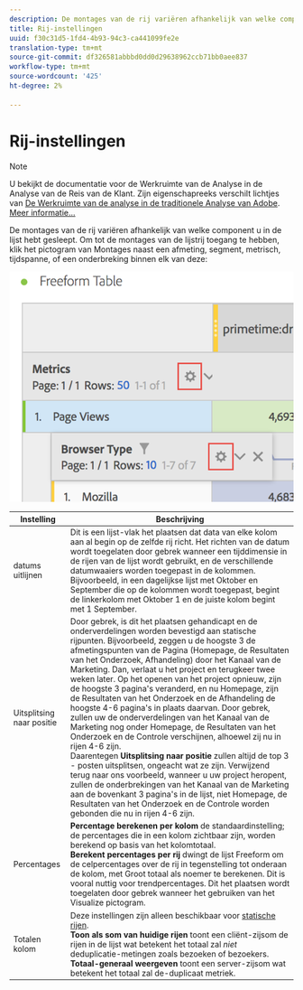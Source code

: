 ```yaml
---
description: De montages van de rij variëren afhankelijk van welke component u in de lijst hebt gesleept.
title: Rij-instellingen
uuid: f30c31d5-1fd4-4b93-94c3-ca441099fe2e
translation-type: tm+mt
source-git-commit: df326581abbbd0dd0d29638962ccb71bb0aee837
workflow-type: tm+mt
source-wordcount: '425'
ht-degree: 2%

---
```



# Rij-instellingen

>[!NOTE]
>
>U bekijkt de documentatie voor de Werkruimte van de Analyse in de Analyse van de Reis van de Klant. Zijn eigenschapreeks verschilt lichtjes van [De Werkruimte van de analyse in de traditionele Analyse van Adobe](https://docs.adobe.com/content/help/en/analytics/analyze/analysis-workspace/home.html). [Meer informatie...](/help/getting-started/cja-aa.md)

De montages van de rij variëren afhankelijk van welke component u in de lijst hebt gesleept. Om tot de montages van de lijstrij toegang te hebben, klik het pictogram van Montages naast een afmeting, segment, metrisch, tijdspanne, of een onderbreking binnen elk van deze:

![](assets/row-settings.png)

| Instelling | Beschrijving |
|--- |--- |
| datums uitlijnen | Dit is een lijst-vlak het plaatsen dat data van elke kolom aan al begin op de zelfde rij richt. Het richten van de datum wordt toegelaten door gebrek wanneer een tijddimensie in de rijen van de lijst wordt gebruikt, en de verschillende datumwaaiers worden toegepast in de kolommen. Bijvoorbeeld, in een dagelijkse lijst met Oktober en September die op de kolommen wordt toegepast, begint de linkerkolom met Oktober 1 en de juiste kolom begint met 1 September. |
| Uitsplitsing naar positie | Door gebrek, is dit het plaatsen gehandicapt en de onderverdelingen worden bevestigd aan statische rijpunten. Bijvoorbeeld, zeggen u de hoogste 3 de afmetingspunten van de Pagina (Homepage, de Resultaten van het Onderzoek, Afhandeling) door het Kanaal van de Marketing. Dan, verlaat u het project en terugkeer twee weken later. Op het openen van het project opnieuw, zijn de hoogste 3 pagina&#39;s veranderd, en nu Homepage, zijn de Resultaten van het Onderzoek en de Afhandeling de hoogste 4-6 pagina&#39;s in plaats daarvan. Door gebrek, zullen uw de onderverdelingen van het Kanaal van de Marketing nog onder Homepage, de Resultaten van het Onderzoek en de Controle verschijnen, alhoewel zij nu in rijen 4-6 zijn. <br> Daarentegen **Uitsplitsing naar positie** zullen altijd de top 3 - posten uitsplitsen, ongeacht wat ze zijn. Verwijzend terug naar ons voorbeeld, wanneer u uw project heropent, zullen de onderbrekingen van het Kanaal van de Marketing aan de bovenkant 3 pagina&#39;s in de lijst, niet Homepage, de Resultaten van het Onderzoek en de Controle worden gebonden die nu in rijen 4-6 zijn. |
| Percentages | **Percentage berekenen per kolom** de standaardinstelling; de percentages die in een kolom zichtbaar zijn, worden berekend op basis van het kolomtotaal. <br>**Berekent percentages per rij** dwingt de lijst Freeform om de celpercentages over de rij in tegenstelling tot onderaan de kolom, met Groot totaal als noemer te berekenen. Dit is vooral nuttig voor trendpercentages. Dit het plaatsen wordt toegelaten door gebrek wanneer het gebruiken van het Visualize pictogram. |
| Totalen kolom | Deze instellingen zijn alleen beschikbaar voor [statische rijen](manual-vs-dynamic-rows.md). <br> **Toon als som van huidige rijen** toont een cliënt-zijsom de rijen in de lijst wat betekent het totaal zal *niet* deduplicatie-metingen zoals bezoeken of bezoekers. <br> **Totaal-generaal weergeven** toont een server-zijsom wat betekent het totaal zal de-duplicaat metriek. |

